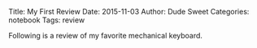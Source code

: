 Title: My First Review
Date: 2015-11-03
Author: Dude Sweet
Categories: notebook
Tags: review

Following is a review of my favorite mechanical keyboard.
